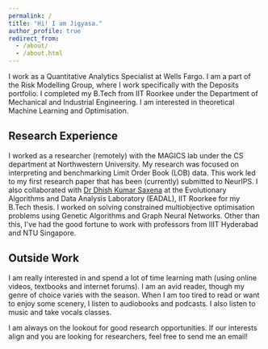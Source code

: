 ```yaml
---
permalink: /
title: "Hi! I am Jigyasa."
author_profile: true
redirect_from: 
  - /about/
  - /about.html
---
```


I work as a Quantitative Analytics Specialist at Wells Fargo. I am a part of the Risk Modelling Group, where I work specifically with the Deposits portfolio. I completed my B.Tech from IIT Roorkee under the Department of Mechanical and Industrial Engineering. I am interested in theoretical Machine Learning and Optimisation. 

## Research Experience

I worked as a researcher (remotely) with the MAGICS lab under the CS department at Northwestern University. My research was focused on interpreting and benchmarking Limit Order Book (LOB) data. This work led to my first research paper that has been (currently) submitted to NeurIPS. 
I also collaborated with [Dr Dhish Kumar Saxena](https://iitr.ac.in/Departments/Mechanical%20and%20Industrial%20Engineering%20Department/People/Faculty/100603.html) at the Evolutionary Algorithms and Data Analysis Laboratory (EADAL), IIT Roorkee for my B.Tech thesis. I worked on solving constrained multiobjective optimisation problems using Genetic Algorithms and Graph Neural Networks. 
Other than this, I've had the good fortune to work with professors from IIIT Hyderabad and NTU Singapore. 

## Outside Work
I am really interested in and spend a lot of time learning math (using online videos, textbooks and internet forums).  I am an avid reader, though my genre of choice varies with the season. When I am too tired to read or want to enjoy some scenery, I listen to audiobooks and podcasts. I also listen to music and take vocals classes. 

I am always on the lookout for good research opportunities. If our interests align and you are looking for researchers, feel free to send me an email!
